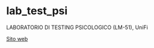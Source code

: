# lab_test_psi

LABORATORIO DI TESTING PSICOLOGICO (LM-51), UniFi

[Sito web](https://ccaudek.github.io/lab_test_psi/)
